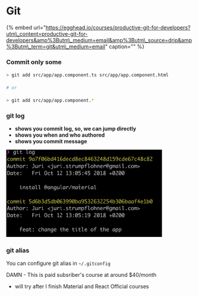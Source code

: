 # Git

{% embed url="https://egghead.io/courses/productive-git-for-developers?utm\_content=productive-git-for-developers&amp%3Butm\_medium=email&amp%3Butm\_source=drip&amp%3Butm\_term=git&utm\_medium=email" caption="" %}

### Commit only some

```bash
> git add src/app/app.component.ts src/app/app.component.html

# or

> git add src/app/app.component.*
```

### git log

* **shows you commit log, so, we can jump directly**
* **shows you when and who authored** 
* **shows you commit message**

![](../.gitbook/assets/gitlog.png)

### git alias

 You can configure git alias in `~/.gitconfig`

DAMN - This is paid subsriber's course at around $40/month

* will try after I finish Material and React Official courses



















